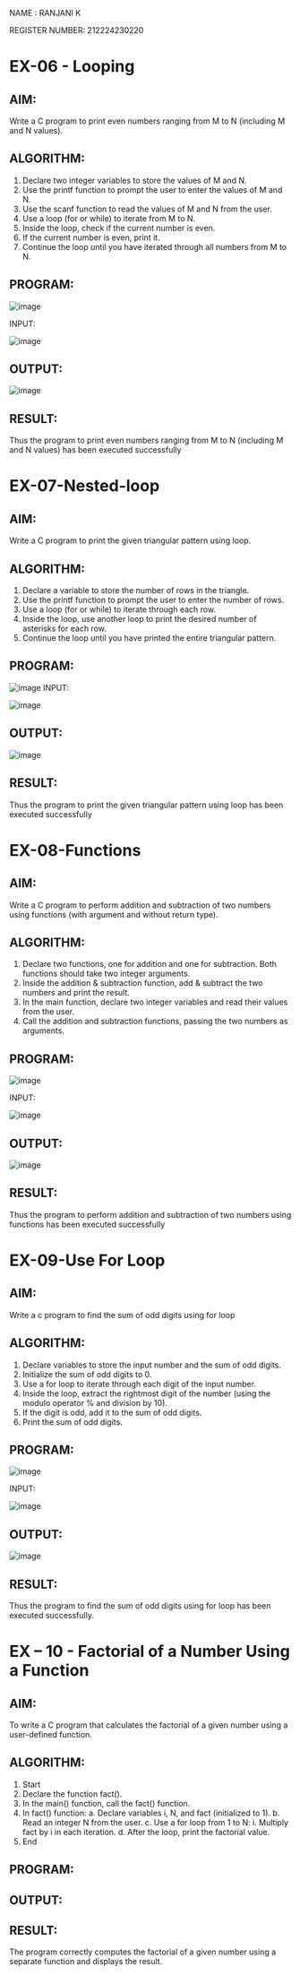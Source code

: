 NAME :
RANJANI K

REGISTER NUMBER:
212224230220
# EX-06 - Looping
## AIM:
Write a C program to print even numbers ranging from M to N (including M and N values).

## ALGORITHM:
1.	Declare two integer variables to store the values of M and N.
2.	Use the printf function to prompt the user to enter the values of M and N.
3.	Use the scanf function to read the values of M and N from the user.
4.	Use a loop (for or while) to iterate from M to N.
5.	Inside the loop, check if the current number is even.
6.	If the current number is even, print it.
7.	Continue the loop until you have iterated through all numbers from M to N.

## PROGRAM:

![image](https://github.com/user-attachments/assets/75e576a8-04db-40ce-be99-7aad414d5f25)

INPUT:

![image](https://github.com/user-attachments/assets/ce47cda2-c5a1-4a1b-9809-8359b31612ea)



## OUTPUT:


![image](https://github.com/user-attachments/assets/34b90d54-7433-4d81-b792-7f72b6aa3b9b)









## RESULT:
Thus the program to print even numbers ranging from M to N (including M and N values) has been executed successfully
 
 


# EX-07-Nested-loop

## AIM:

Write a C program to print the given triangular pattern using loop.

## ALGORITHM:

1.	Declare a variable to store the number of rows in the triangle.
2.	Use the printf function to prompt the user to enter the number of rows.
3.	Use a loop (for or while) to iterate through each row.
4.	Inside the loop, use another loop to print the desired number of asterisks for each row.
5.	Continue the loop until you have printed the entire triangular pattern.

## PROGRAM:

![image](https://github.com/user-attachments/assets/3e45a8ce-881f-4e58-be16-bf6875f12410)
INPUT:


![image](https://github.com/user-attachments/assets/62723b50-f981-4c88-b436-9374c26b17a8)

## OUTPUT:


![image](https://github.com/user-attachments/assets/de820dd8-fe56-4997-95b7-9043e293565a)




## RESULT:

Thus the program to print the given triangular pattern using loop has been executed successfully
 
 


# EX-08-Functions

## AIM:

Write a C program to perform addition and subtraction of two numbers using functions (with argument and without return type).

## ALGORITHM:

1.	Declare two functions, one for addition and one for subtraction. Both functions should take two integer arguments.
2.	Inside the addition & subtraction function, add & subtract the two numbers and print the result.
3.	In the main function, declare two integer variables and read their values from the user.
4.	Call the addition and subtraction functions, passing the two numbers as arguments.

## PROGRAM:

![image](https://github.com/user-attachments/assets/c076d5f0-f7fd-4f72-9f66-69d98dc0046c)

INPUT:


![image](https://github.com/user-attachments/assets/426a463c-4654-4854-89b2-dca37e4a24ac)


## OUTPUT:

![image](https://github.com/user-attachments/assets/498a0d15-6eca-4909-a013-5ea2c5823ac0)






## RESULT:

Thus the program to perform addition and subtraction of two numbers using functions has been executed successfully
 
 


# EX-09-Use For Loop

## AIM:

Write a c program to find the sum of odd digits using for loop

## ALGORITHM:

1.	Declare variables to store the input number and the sum of odd digits.
2.	Initialize the sum of odd digits to 0.
3.	Use a for loop to iterate through each digit of the input number.
4.	Inside the loop, extract the rightmost digit of the number (using the modulo operator % and division by 10).
5.	If the digit is odd, add it to the sum of odd digits.
6.	Print the sum of odd digits.

## PROGRAM:

![image](https://github.com/user-attachments/assets/eda81fd2-a6ab-48ba-b580-bac9eeb9305b)

INPUT:


![image](https://github.com/user-attachments/assets/24594d56-d5b2-4ee1-b766-3f167f61b583)


## OUTPUT:


![image](https://github.com/user-attachments/assets/6c078566-47f1-4176-b3eb-2c56e09c0168)



## RESULT:

Thus the program to find the sum of odd digits using for loop has been executed successfully.




# EX – 10 - Factorial of a Number Using a Function
## AIM:
To write a C program that calculates the factorial of a given number using a user-defined function.
## ALGORITHM:
1.	Start
2.	Declare the function fact().
3.	In the main() function, call the fact() function.
4.	In fact() function:
a.	Declare variables i, N, and fact (initialized to 1).
b.	Read an integer N from the user.
c.	Use a for loop from 1 to N:
i.	Multiply fact by i in each iteration.
d.	After the loop, print the factorial value.
5.	End

## PROGRAM:


## OUTPUT:

## RESULT:
The program correctly computes the factorial of a given number using a separate function and displays the result.
 
